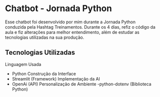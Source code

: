 # Chatbot - Jornada Python
Esse chatbot foi desenvolvido por mim durante a Jornada Python conduzida pela Hashtag Treinamentos. Durante os 4 dias, refiz o código da aula e fiz alterações para melhor entendimento, além de estudar as tecnologias utilizadas na sua produção.

## Tecnologias Utilizadas

Linguagem Usada
- Python
Construção da Interface
- Streamlit (Framework)
Implementação da AI
- OpenAi (API)
Personalização de Ambiente
-python-dotenv (Biblioteca Python)

